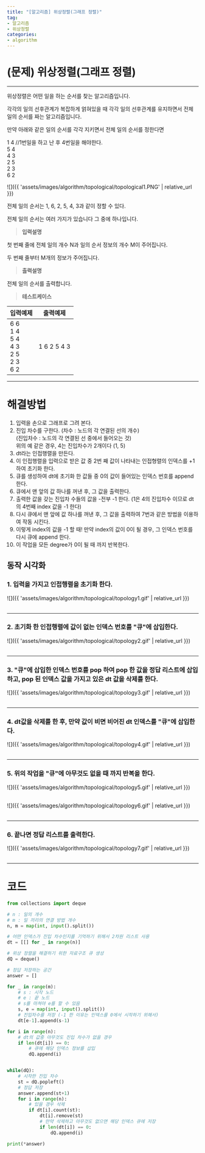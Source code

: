 ```yaml
---
title: "[알고리즘] 위상정렬(그래프 정렬)"
tag:
- 알고리즘
- 위상정렬
categories:
- algorithm
---
```


# (문제) 위상정렬(그래프 정렬)
---

위상정렬은 어떤 일을 하는 순서를 찾는 알고리즘입니다.

각각의 일의 선후관계가 복잡하게 얽혀있을 때 각각 일의 선후관계를 유지하면서 전체 일의 순서를 짜는 알고리즘입니다.

만약 아래와 같은 일의 순서를 각각 지키면서 전체 일의 순서를 정한다면

1 4 //1번일을 하고 난 후 4번일을 해야한다.<br>
5 4<br>
4 3<br>
2 5<br>
2 3<br>
6 2

![]({{ 'assets/images/algorithm/topological/topological1.PNG' | relative_url }})

전체 일의 순서는 1, 6, 2, 5, 4, 3과 같이 정할 수 있다.

전체 일의 순서는 여러 가지가 있습니다 그 중에 하나입니다.


> **입력설명**

첫 번째 줄에 전체 일의 개수 N과 일의 순서 정보의 개수 M이 주어집니다.

두 번째 줄부터 M개의 정보가 주어집니다.

> **출력설명**

전체 일의 순서를 출력합니다.

> **테스트케이스**
 

| 입력예제 | 출력예제 |
| -------- | -------- | 
| 6 6<br>1 4<br>5 4<br>4 3<br>2 5<br>2 3<br>6 2 | 1 6 2 5 4 3 | 


---
# 해결방법

1. 입력을 손으로 그래프로 그려 본다.
2. 진입 차수를 구한다.
(차수 : 노드의 각 연결된 선의 개수)<br>
(진입차수 : 노드의 각 연결된 선 중에서 들어오는 것)<br>
위의 예 같은 경우, 4는 진입차수가 2개이다 (1, 5)
3. dt라는 인접행렬을 만든다.
4. 이 인접행렬을 입력으로 받은 값 중 2번 째 값이 나타내는 인접형렬의 인덱스를 +1 하여 초기화 한다.
5. 큐를 생성하여 dt에 초기화 한 값들 중 0의 값이 들어있는 인덱스 번호를 append 한다.
6. 큐에서 맨 앞의 값 하나를 꺼낸 후, 그 값을 출력한다.
7. 출력한 값을 갖는 진입차 수들의 값을 -전부 -1 한다.
(1은 4의 진입차수 이므로 dt의 4번째 index 값을 -1 한다)<br>
8. 다시 큐에서 맨 앞에 값 하나를 꺼낸 후, 그 값을 출력하여 7번과 같은 방법을 이용하여 작동 시킨다.
9. 이렇게 index의 값을 -1 할 때! 만약 index의 값이 0이 될 경우, 그 인덱스 번호를 다시 큐에 append 한다.
10. 이 작업을 모든 degree가 0이 될 때 까지 반복한다.

## 동작 시각화

### 1. 입력을 가지고 인접행렬을 초기화 한다.

![]({{ 'assets/images/algorithm/topological/topology1.gif' | relative_url }})<br><br>

---

### 2. 초기화 한 인접행렬에 값이 없는 인덱스 번호를 "큐"에 삽입한다.

![]({{ 'assets/images/algorithm/topological/topology2.gif' | relative_url }})<br><br>

---

### 3. "큐"에 삽입한 인덱스 번호를 pop 하여 pop 한 값을 정답 리스트에 삽입하고, pop 된 인덱스 값을 가지고 있은 dt 값을 삭제를 한다.

![]({{ 'assets/images/algorithm/topological/topology3.gif' | relative_url }})<br><br>

---

### 4. dt값을 삭제를 한 후, 만약 값이 비면 비어진 dt 인덱스를 "큐"에 삽입한다.

![]({{ 'assets/images/algorithm/topological/topology4.gif' | relative_url }})<br><br>

---

### 5. 위의 작업을 "큐"에 아무것도 없을 때 까지 반복을 한다.

![]({{ 'assets/images/algorithm/topological/topology5.gif' | relative_url }})<br><br>

![]({{ 'assets/images/algorithm/topological/topology6.gif' | relative_url }})<br><br>

---

### 6. 끝나면 정답 리스트를 출력한다.

![]({{ 'assets/images/algorithm/topological/topology7.gif' | relative_url }})<br><br>


---

# 코드
```python
from collections import deque

# n : 일의 개수
# m : 일 끼리의 연결 방법 개수
n, m = map(int, input().split())

# 어떤 인덱스가 진입 차수인지를 기억하기 위해서 2차원 리스트 사용
dt = [[] for _ in range(n)]

# 위상 정렬을 해결하기 위한 자료구조 큐 생성
dQ = deque()

# 정답 저장하는 공간
answer = []

for _ in range(m):
    # s : 시작 노드
    # e : 끝 노드
    # s를 마쳐야 e를 할 수 있음
    s, e = map(int, input().split())
    # 진입차수를 저장 (-1 한 이유는 인덱스를 0에서 시작하기 위해서)
    dt[e-1].append(s-1)

for i in range(n):
    # dt의 값중 아무것도 진입 차수가 없을 경우
    if len(dt[i]) == 0:
        # 큐에 해당 인덱스 정보를 삽입
        dQ.append(i)


while(dQ):
    # 시작한 진입 차수
    st = dQ.popleft()
    # 정답 저장
    answer.append(st+1)
    for i in range(n):
        # 있을 경우 삭제
        if dt[i].count(st):
            dt[i].remove(st)
            # 만약 삭제하고 아무것도 없으면 해당 인덱스 큐에 저장
            if len(dt[i]) == 0:
                dQ.append(i)

print(*answer)
```
